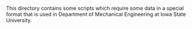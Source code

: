 This directory contains some scripts which require some data in a special format that is used in Department of Mechanical Engineering at Iowa State University.
